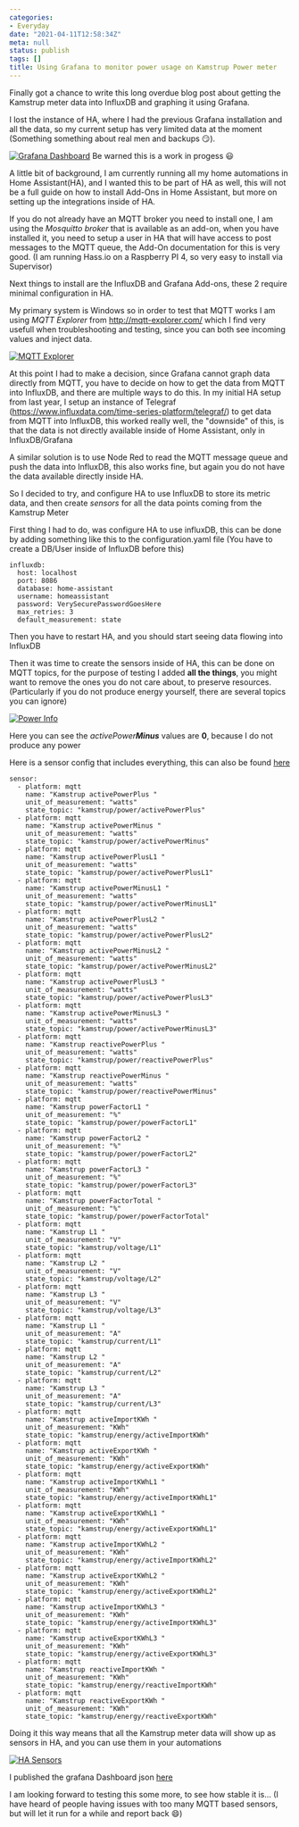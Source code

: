 ```yaml
---
categories:
- Everyday
date: "2021-04-11T12:58:34Z"
meta: null
status: publish
tags: []
title: Using Grafana to monitor power usage on Kamstrup Power meter
---
```


Finally got a chance to write this long overdue blog post about getting the Kamstrup meter data into InfluxDB and graphing it using Grafana.

I lost the instance of HA, where I had the previous Grafana installation and all the data, so my current setup has very limited data at the moment (Something something about real men and backups :smirk:).

[![Grafana Dashboard](https://xipher.dk/static/assets/images/2021-04-11-23-08-53.png)](https://xipher.dk/static/assets/images/2021-04-11-23-08-53.png)
Be warned this is a work in progess :smiley:

A little bit of background, I am currently running all my home automations in Home Assistant(HA), and I wanted this to be part of HA as well, this will not be a full guide on how to install Add-Ons in Home Assistant, but more on setting up the integrations inside of HA.

If you do not already have an MQTT broker you need to install one, I am using the *Mosquitto broker* that is available as an add-on, when you have installed it, you need to setup a user in HA that will have access to post messages to the MQTT queue, the Add-On documentation for this is very good. (I am running Hass.io on a Raspberry PI 4, so very easy to install via Supervisor)

Next things to install are the InfluxDB and Grafana Add-ons, these 2 require minimal configuration in HA.

My primary system is Windows so in order to test that MQTT works I am using *MQTT Explorer* from http://mqtt-explorer.com/ which I find very usefull when troubleshooting and testing, since you can both see incoming values and inject data.

[![MQTT Explorer](https://xipher.dk/static/assets/images/2021-04-11-23-27-10.png)](https://xipher.dk/static/assets/images/2021-04-11-23-27-10.png)

At this point I had to make a decision, since Grafana cannot graph data directly from MQTT, you have to decide on how to get the data from MQTT into InfluxDB, and there are multiple ways to do this. In my initial HA setup from last year, I setup an instance of Telegraf (https://www.influxdata.com/time-series-platform/telegraf/) to get data from MQTT into InfluxDB, this worked really well, the "downside" of this, is that the data is not directly available inside of Home Assistant, only in InfluxDB/Grafana

A similar solution is to use Node Red to read the MQTT message queue and push the data into InfluxDB, this also works fine, but again you do not have the data available directly inside HA.

So I decided to try, and configure HA to use InfluxDB to store its metric data, and then create *sensors*  for all the data points coming from the Kamstrup Meter

First thing I had to do, was configure HA to use influxDB, this can be done by adding something like this to the configuration.yaml file (You have to create a DB/User inside of InfluxDB before this)

```
influxdb:
  host: localhost
  port: 8086
  database: home-assistant
  username: homeassistant
  password: VerySecurePasswordGoesHere
  max_retries: 3
  default_measurement: state
```

Then you have to restart HA, and you should start seeing data flowing into InfluxDB

Then it was time to create the sensors inside of HA, this can be done on MQTT topics, for the purpose of testing I added **all the things**, you might want to remove the ones you do not care about, to preserve resources. (Particularly if you do not produce energy yourself, there are several topics you can ignore)

[![Power Info](https://xipher.dk/static/assets/images/2021-04-11-23-53-24.png)](https://xipher.dk/static/assets/images/2021-04-11-23-53-24.png)

Here you can see the *activePower**Minus*** values are **0**, because I do not produce any power

Here is a sensor config that includes everything, this can also be found [here](https://github.com/Claustn/esp8266-kamstrup-mqtt/blob/master/Home_Assistant/sensors.yml)

```
sensor:  
  - platform: mqtt
    name: "Kamstrup activePowerPlus "
    unit_of_measurement: "watts"
    state_topic: "kamstrup/power/activePowerPlus"
  - platform: mqtt
    name: "Kamstrup activePowerMinus "
    unit_of_measurement: "watts"
    state_topic: "kamstrup/power/activePowerMinus"
  - platform: mqtt
    name: "Kamstrup activePowerPlusL1 "
    unit_of_measurement: "watts"
    state_topic: "kamstrup/power/activePowerPlusL1"
  - platform: mqtt
    name: "Kamstrup activePowerMinusL1 "
    unit_of_measurement: "watts"
    state_topic: "kamstrup/power/activePowerMinusL1"
  - platform: mqtt
    name: "Kamstrup activePowerPlusL2 "
    unit_of_measurement: "watts"
    state_topic: "kamstrup/power/activePowerPlusL2"
  - platform: mqtt
    name: "Kamstrup activePowerMinusL2 "
    unit_of_measurement: "watts"
    state_topic: "kamstrup/power/activePowerMinusL2"
  - platform: mqtt
    name: "Kamstrup activePowerPlusL3 "
    unit_of_measurement: "watts"
    state_topic: "kamstrup/power/activePowerPlusL3"
  - platform: mqtt
    name: "Kamstrup activePowerMinusL3 "
    unit_of_measurement: "watts"
    state_topic: "kamstrup/power/activePowerMinusL3"
  - platform: mqtt
    name: "Kamstrup reactivePowerPlus "
    unit_of_measurement: "watts"
    state_topic: "kamstrup/power/reactivePowerPlus"
  - platform: mqtt
    name: "Kamstrup reactivePowerMinus "
    unit_of_measurement: "watts"
    state_topic: "kamstrup/power/reactivePowerMinus"
  - platform: mqtt
    name: "Kamstrup powerFactorL1 "
    unit_of_measurement: "%"
    state_topic: "kamstrup/power/powerFactorL1"
  - platform: mqtt
    name: "Kamstrup powerFactorL2 "
    unit_of_measurement: "%"
    state_topic: "kamstrup/power/powerFactorL2"
  - platform: mqtt
    name: "Kamstrup powerFactorL3 "
    unit_of_measurement: "%"
    state_topic: "kamstrup/power/powerFactorL3"
  - platform: mqtt
    name: "Kamstrup powerFactorTotal "
    unit_of_measurement: "%"
    state_topic: "kamstrup/power/powerFactorTotal"
  - platform: mqtt
    name: "Kamstrup L1 "
    unit_of_measurement: "V"
    state_topic: "kamstrup/voltage/L1"
  - platform: mqtt
    name: "Kamstrup L2 "
    unit_of_measurement: "V"
    state_topic: "kamstrup/voltage/L2"
  - platform: mqtt
    name: "Kamstrup L3 "
    unit_of_measurement: "V"
    state_topic: "kamstrup/voltage/L3"
  - platform: mqtt
    name: "Kamstrup L1 "
    unit_of_measurement: "A"
    state_topic: "kamstrup/current/L1"
  - platform: mqtt
    name: "Kamstrup L2 "
    unit_of_measurement: "A"
    state_topic: "kamstrup/current/L2"
  - platform: mqtt
    name: "Kamstrup L3 "
    unit_of_measurement: "A"
    state_topic: "kamstrup/current/L3"
  - platform: mqtt
    name: "Kamstrup activeImportKWh "
    unit_of_measurement: "KWh"
    state_topic: "kamstrup/energy/activeImportKWh"
  - platform: mqtt
    name: "Kamstrup activeExportKWh "
    unit_of_measurement: "KWh"
    state_topic: "kamstrup/energy/activeExportKWh"
  - platform: mqtt
    name: "Kamstrup activeImportKWhL1 "
    unit_of_measurement: "KWh"
    state_topic: "kamstrup/energy/activeImportKWhL1"
  - platform: mqtt
    name: "Kamstrup activeExportKWhL1 "
    unit_of_measurement: "KWh"
    state_topic: "kamstrup/energy/activeExportKWhL1"
  - platform: mqtt
    name: "Kamstrup activeImportKWhL2 "
    unit_of_measurement: "KWh"
    state_topic: "kamstrup/energy/activeImportKWhL2"
  - platform: mqtt
    name: "Kamstrup activeExportKWhL2 "
    unit_of_measurement: "KWh"
    state_topic: "kamstrup/energy/activeExportKWhL2"
  - platform: mqtt
    name: "Kamstrup activeImportKWhL3 "
    unit_of_measurement: "KWh"
    state_topic: "kamstrup/energy/activeImportKWhL3"
  - platform: mqtt
    name: "Kamstrup activeExportKWhL3 "
    unit_of_measurement: "KWh"
    state_topic: "kamstrup/energy/activeExportKWhL3"
  - platform: mqtt
    name: "Kamstrup reactiveImportKWh "
    unit_of_measurement: "KWh"
    state_topic: "kamstrup/energy/reactiveImportKWh"
  - platform: mqtt
    name: "Kamstrup reactiveExportKWh "
    unit_of_measurement: "KWh"
    state_topic: "kamstrup/energy/reactiveExportKWh"
```
Doing it this way means that all the Kamstrup meter data will show up as sensors in HA, and you can use them in your automations

[![HA Sensors](https://xipher.dk/static/assets/images/2021-04-11-23-41-28.png)](https://xipher.dk/static/assets/images/2021-04-11-23-41-28.png)

I published the grafana Dashboard json [here](https://github.com/Claustn/esp8266-kamstrup-mqtt/blob/master/Grafana/power_usage_info.json)


I am looking forward to testing this some more, to see how stable it is... (I have heard of people having issues with too many MQTT based sensors, but will let it run for a while and report back :smile:)
